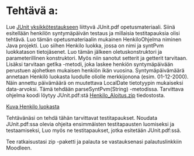# Tehtävä a:

Lue [JUnit yksikkötestaukseen](../Junit.pdf) liittyvä JUnit.pdf opetusmateriaali. Siinä esitellään henkilön syntymäpäivän testaus ja millaisia testitapauksia olisi tehtävä. Luo tämän opetusmateriaalin mukainen HenkiloOhjelma niminen Java projekti. Luo siihen Henkilo luokka, jossa on nimi ja syntPvm luokkatason tietojäsenet. Luo tämän jälkeen oletuskonstruktori ja parameterillinen konstruktori. Myös niin sanotut setterit ja getterit tarvitaan. Lisäksi tarvitaan getIka -metodi, joka laskee henkiön syntymäpäivään perustuen ajohetken mukaisen henkiön ikän vuosina.  Syntymäpäivämäärä annetaan Henkilö luokasta luodulle oliolle merkkijonona (esim. 01-12-2000). Näin annettu päivämäärä on muutettava LocalDate tietotyypin mukaiseksi data-arvoksi. Tämä tehdään parseSyntPvm(String) -metodissa. Tarvittava ohjelma koodi löytyy JUnit.pdf:stä  [Henkilo_Aloitus.zip](./Henkilo_Aloitus.zip) tiedostosta.

[Kuva Henkilo luokasta](./JUnit_Kuva_Henkilo.gif)

Tehtävänäsi on tehdä tähän tarvittavat testitapaukset. Noudata JUnit.pdf:ssa olevia ohjeita ensimmäisten testitapausten luomiseksi ja testaamiseksi, Luo myös ne testitapaukset, jotka esitetään JUnit.pdf:ssä.

Tee ratkaisustasi zip -paketti ja palauta se vastauksenasi palautuslinkkiin Moodleen.